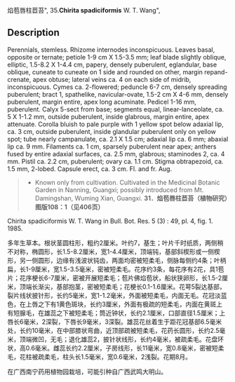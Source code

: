 焰苞唇柱苣苔",
35.**Chirita spadiciformis** W. T. Wang",

## Description
Perennials, stemless. Rhizome internodes inconspicuous. Leaves basal, opposite or ternate; petiole 1-9 cm X 1.5-3.5 mm; leaf blade slightly oblique, elliptic, 1.5-8.2 X 1-4.4 cm, papery, densely puberulent, eglandular, base oblique, cuneate to cuneate on 1 side and rounded on other, margin repand-crenate, apex obtuse; lateral veins ca. 4 on each side of midrib, inconspicuous. Cymes ca. 2-flowered; peduncle 6-7 cm, densely spreading puberulent; bract 1, spathelike, navicular-ovate, 1.5-2 cm X 4-6 mm, densely puberulent, margin entire, apex long acuminate. Pedicel 1-16 mm, puberulent. Calyx 5-sect from base; segments equal, linear-lanceolate, ca. 5 X 1-1.2 mm, outside puberulent, inside glabrous, margin entire, apex attenuate. Corolla bluish to pale purple with 1 yellow spot below adaxial lip, ca. 3 cm, outside puberulent, inside glandular puberulent only on yellow spot; tube nearly campanulate, ca. 2.1 X 1.5 cm; adaxial lip ca. 6 mm; abaxial lip ca. 9 mm. Filaments ca. 1 cm, sparsely puberulent near apex; anthers fused by entire adaxial surfaces, ca. 2.5 mm, glabrous; staminodes 2, ca. 4 mm. Pistil ca. 2.2 cm, puberulent; ovary ca. 1.1 cm. Stigma obtrapezoid, ca. 1.5 mm, 2-lobed. Capsule erect, ca. 3 cm. Fl. and fr. Aug.

> * Known only from cultivation. Cultivated in the Medicinal Botanic Garden in Nanning, Guangxi; possibly introduced from Mt. Damingshan, Wuming Xian, Guangxi.
**31．焰苞唇柱苣苔（植物研究）图版108：1（见406页）**

Chirita spadiciformis W. T. Wang in Bull. Bot. Res. 5 (3) : 49, pl. 4, fig. 1. 1985.

多年生草本。根状茎圆柱形，粗约2厘米。叶约7，基生；叶片千时纸质，两侧稍不对称，椭圆形，长1.5-8.2厘米，宽1-4.4厘米，顶端钝，基部斜楔形或一侧楔形，另一侧圆形，边缘有浅波状钝齿，两面均密被短柔毛，侧脉每侧约4条；叶柄扁，长1-9厘米，宽1.5-3.5毫米，密被短柔毛。花序约3条，每花序有2花，具1苞片；花序梗长6-7厘米，密被开展短柔毛；苞片佛焰苞状，船状狭卵形，长1.5-2厘米，顶端长渐尖，基部抱茎，密被短柔毛；花梗长0.1-1.6厘米。花萼5裂达基部，裂片线状披针形，长约5毫米，宽1-1.2毫米，外面被短柔毛，内面无毛。花冠淡蓝色，在上唇之下有1黄色斑块，长约3厘米，外面有极疏的短柔毛，内面在黄斑上有短腺毛，在雄蕊之下被短柔毛；筒近钟状，长约2.1厘米，口部直径1.5厘米；上唇长6毫米，2深裂，下唇长9毫米，3深裂。雄蕊花丝着生于距花冠基部6.5毫米处，长约10毫米，在中部膝状弯曲，近顶部疏被短柔毛，花药长圆形，长约2.5毫米，顶端微凹，无毛；退化雄蕊2，披针状线形，长约4毫米，被疏柔毛。花盘环状，高0.6毫米。雌蕊长约2.2厘米，子房线形，长11毫米，宽0.8毫米，密被短柔毛，花柱被疏柔毛，柱头长1.5毫米，宽0.6毫米，2浅裂。花期8月。

在广西南宁药用植物园栽培，可能引种自广西武鸣大明山。

